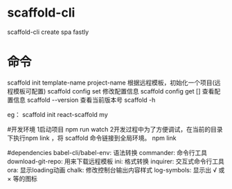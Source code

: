 # scaffold-cli
scaffold-cli
 create spa fastly

# 命令
scaffold init template-name project-name  根据远程模板，初始化一个项目(远程模板可配置)
scaffold config set <key> <value> 修改配置信息
scaffold config get [<key>] 查看配置信息
scaffold --version 查看当前版本号
scaffold -h

eg：
scaffold init react-scaffold  my


#开发环境
1启动项目
npm run watch
2开发过程中为了方便调试，在当前的目录下执行npm link ，将 scaffold 命令链接到全局环境。
npm link


#dependencies
babel-cli/babel-env: 语法转换
commander: 命令行工具
download-git-repo: 用来下载远程模板
ini: 格式转换
inquirer: 交互式命令行工具
ora: 显示loading动画
chalk: 修改控制台输出内容样式
log-symbols: 显示出 √ 或 × 等的图标


